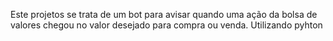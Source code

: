 Este projetos se trata de um bot para avisar quando uma ação da bolsa de valores chegou no valor desejado para compra ou venda.
Utilizando pyhton